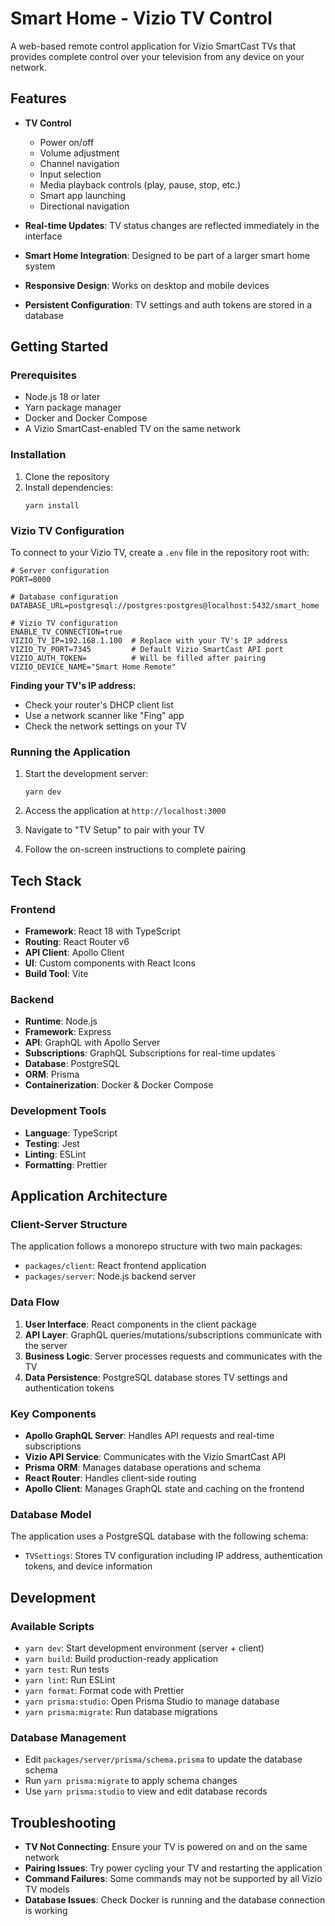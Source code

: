# Smart Home - Vizio TV Control

A web-based remote control application for Vizio SmartCast TVs that provides complete control over your television from any device on your network.

## Features

- **TV Control**
  - Power on/off
  - Volume adjustment
  - Channel navigation
  - Input selection
  - Media playback controls (play, pause, stop, etc.)
  - Smart app launching
  - Directional navigation

- **Real-time Updates**: TV status changes are reflected immediately in the interface
- **Smart Home Integration**: Designed to be part of a larger smart home system
- **Responsive Design**: Works on desktop and mobile devices
- **Persistent Configuration**: TV settings and auth tokens are stored in a database

## Getting Started

### Prerequisites

- Node.js 18 or later
- Yarn package manager
- Docker and Docker Compose
- A Vizio SmartCast-enabled TV on the same network

### Installation

1. Clone the repository
2. Install dependencies:
   ```
   yarn install
   ```

### Vizio TV Configuration

To connect to your Vizio TV, create a `.env` file in the repository root with:

```
# Server configuration
PORT=8000

# Database configuration
DATABASE_URL=postgresql://postgres:postgres@localhost:5432/smart_home

# Vizio TV configuration
ENABLE_TV_CONNECTION=true
VIZIO_TV_IP=192.168.1.100  # Replace with your TV's IP address
VIZIO_TV_PORT=7345         # Default Vizio SmartCast API port
VIZIO_AUTH_TOKEN=          # Will be filled after pairing
VIZIO_DEVICE_NAME="Smart Home Remote"
```

**Finding your TV's IP address:**
- Check your router's DHCP client list
- Use a network scanner like "Fing" app
- Check the network settings on your TV

### Running the Application

1. Start the development server:
   ```
   yarn dev
   ```

2. Access the application at `http://localhost:3000`

3. Navigate to "TV Setup" to pair with your TV

4. Follow the on-screen instructions to complete pairing

## Tech Stack

### Frontend
- **Framework**: React 18 with TypeScript
- **Routing**: React Router v6
- **API Client**: Apollo Client
- **UI**: Custom components with React Icons
- **Build Tool**: Vite

### Backend
- **Runtime**: Node.js
- **Framework**: Express
- **API**: GraphQL with Apollo Server
- **Subscriptions**: GraphQL Subscriptions for real-time updates
- **Database**: PostgreSQL
- **ORM**: Prisma
- **Containerization**: Docker & Docker Compose

### Development Tools
- **Language**: TypeScript
- **Testing**: Jest
- **Linting**: ESLint
- **Formatting**: Prettier

## Application Architecture

### Client-Server Structure
The application follows a monorepo structure with two main packages:
- `packages/client`: React frontend application
- `packages/server`: Node.js backend server

### Data Flow
1. **User Interface**: React components in the client package
2. **API Layer**: GraphQL queries/mutations/subscriptions communicate with the server
3. **Business Logic**: Server processes requests and communicates with the TV
4. **Data Persistence**: PostgreSQL database stores TV settings and authentication tokens

### Key Components
- **Apollo GraphQL Server**: Handles API requests and real-time subscriptions
- **Vizio API Service**: Communicates with the Vizio SmartCast API
- **Prisma ORM**: Manages database operations and schema
- **React Router**: Handles client-side routing
- **Apollo Client**: Manages GraphQL state and caching on the frontend

### Database Model
The application uses a PostgreSQL database with the following schema:
- `TVSettings`: Stores TV configuration including IP address, authentication tokens, and device information

## Development

### Available Scripts

- `yarn dev`: Start development environment (server + client)
- `yarn build`: Build production-ready application
- `yarn test`: Run tests
- `yarn lint`: Run ESLint
- `yarn format`: Format code with Prettier
- `yarn prisma:studio`: Open Prisma Studio to manage database
- `yarn prisma:migrate`: Run database migrations

### Database Management

- Edit `packages/server/prisma/schema.prisma` to update the database schema
- Run `yarn prisma:migrate` to apply schema changes
- Use `yarn prisma:studio` to view and edit database records

## Troubleshooting

- **TV Not Connecting**: Ensure your TV is powered on and on the same network
- **Pairing Issues**: Try power cycling your TV and restarting the application
- **Command Failures**: Some commands may not be supported by all Vizio TV models
- **Database Issues**: Check Docker is running and the database connection is working 